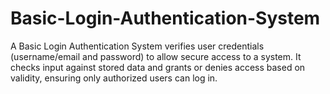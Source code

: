 # Basic-Login-Authentication-System
A Basic Login Authentication System verifies user credentials (username/email and password) to allow secure access to a system. It checks input against stored data and grants or denies access based on validity, ensuring only authorized users can log in.
